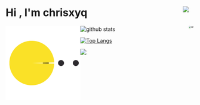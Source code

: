 <h1>Hi <img src="https://github.com/TheDudeThatCode/TheDudeThatCode/blob/master/Assets/Hi.gif" width="29px" align="right">, I'm chrisxyq</h1> 

<img align="left" src="https://raw.githubusercontent.com/Aniket965/Aniket965/master/pacman.svg?sanitize=true" width="200" height="200">

<img align="right" alt="GIF" src="https://media.giphy.com/media/iIqmM5tTjmpOB9mpbn/giphy.gif" style="zoom:35%;" />

![github stats](https://github-readme-stats.vercel.app/api?username=chrisxyq&show_icons=true&theme=radical&hide_title=0)

[![Top Langs](https://github-readme-stats.vercel.app/api/top-langs/?username=chrisxyq&show_icons=true&theme=radical)](https://github.com/anuraghazra/github-readme-stats)

[![](https://github-readme-stats.vercel.app/api/pin/?username=chrisxyq&repo=spring-learning&theme=radical)](https://github.com/chrisxyq/spring-learning)



